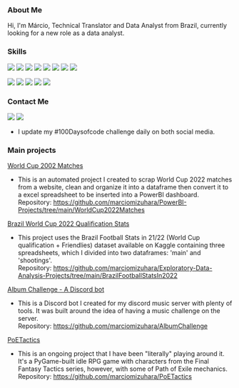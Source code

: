 ### About Me

Hi, I'm Márcio, Technical Translator and Data Analyst from Brazil, currently looking for a new role as a data analyst.
### Skills
<img src="https://camo.githubusercontent.com/94be0a2e5be142925615e5821d97137a930d08fc154962ce43860f1957e6661e/68747470733a2f2f696d672e736869656c64732e696f2f62616467652f507974686f6e2d3337373641423f7374796c653d666f722d7468652d6261646765266c6f676f3d707974686f6e266c6f676f436f6c6f723d7768697465" data-canonical-src="https://img.shields.io/badge/Python-3776AB?style=for-the-badge&amp;logo=python&amp;logoColor=white" style="max-width: 100%;"> <img src="https://img.shields.io/badge/Django-092E20?style=for-the-badge&logo=django&logoColor=green" data-canonical-src="https://img.shields.io/badge/Python-3776AB?style=for-the-badge&amp;logo=python&amp;logoColor=white" style="max-width: 100%;"> <img src="https://img.shields.io/badge/Flask-000000?style=for-the-badge&logo=flask&logoColor=white" data-canonical-src="https://img.shields.io/badge/Python-3776AB?style=for-the-badge&amp;logo=python&amp;logoColor=white" style="max-width: 100%;"> <img src="https://img.shields.io/badge/MySQL-005C84?style=for-the-badge&logo=mysql&logoColor=white" data-canonical-src="https://img.shields.io/badge/Python-3776AB?style=for-the-badge&amp;logo=python&amp;logoColor=white" style="max-width: 100%;"> <img src="https://img.shields.io/badge/PostgreSQL-316192?style=for-the-badge&logo=postgresql&logoColor=white" data-canonical-src="https://img.shields.io/badge/Python-3776AB?style=for-the-badge&amp;logo=python&amp;logoColor=white" style="max-width: 100%;"> <img src="https://img.shields.io/badge/redis-%23DD0031.svg?&style=for-the-badge&logo=redis&logoColor=white" data-canonical-src="https://img.shields.io/badge/Python-3776AB?style=for-the-badge&amp;logo=python&amp;logoColor=white" style="max-width: 100%;"> <img src="https://img.shields.io/badge/MongoDB-4EA94B?style=for-the-badge&logo=mongodb&logoColor=white" data-canonical-src="https://img.shields.io/badge/Python-3776AB?style=for-the-badge&amp;logo=python&amp;logoColor=white" style="max-width: 100%;"> <img src="https://img.shields.io/badge/PowerBI-F2C811?style=for-the-badge&logo=Power%20BI&logoColor=white" data-canonical-src="[https://img.shields.io/badge/Python-3776AB?style=for-the-badge&amp;logo=python&amp;logoColor=white](https://img.shields.io/badge/PowerBI-F2C811?style=for-the-badge&logo=Power%20BI&logoColor=white)" style="max-width: 100%;">


<img src="https://camo.githubusercontent.com/5e18e9b742657f6921829e31b6ee09d5d345633d8680cf1881f637d8e7bc44f1/68747470733a2f2f696d672e736869656c64732e696f2f62616467652f50616e6461732d3243324437323f7374796c653d666f722d7468652d6261646765266c6f676f3d70616e646173266c6f676f436f6c6f723d7768697465" data-canonical-src="https://img.shields.io/badge/Python-3776AB?style=for-the-badge&amp;logo=python&amp;logoColor=white" style="max-width: 100%;"> <img src="https://camo.githubusercontent.com/e4f918596bfc1a8746d3bf5426a212500a5b36b1e5c63869cbe65b071dcdb48a/68747470733a2f2f696d672e736869656c64732e696f2f62616467652f4e756d70792d3737374242343f7374796c653d666f722d7468652d6261646765266c6f676f3d6e756d7079266c6f676f436f6c6f723d7768697465" data-canonical-src="https://img.shields.io/badge/Numpy-777BB4?style=for-the-badge&amp;logo=numpy&amp;logoColor=white" style="max-width: 100%;"> <img src="https://camo.githubusercontent.com/9781e6ebb5d6bf36ea29b567e00392a931c6837b3bef4c8576294c2637a8a662/68747470733a2f2f696d672e736869656c64732e696f2f62616467652f7363696b69745f6c6561726e2d4637393331453f7374796c653d666f722d7468652d6261646765266c6f676f3d7363696b69742d6c6561726e266c6f676f436f6c6f723d7768697465" data-canonical-src="https://img.shields.io/badge/scikit_learn-F7931E?style=for-the-badge&amp;logo=scikit-learn&amp;logoColor=white" style="max-width: 100%;"> <img src="https://camo.githubusercontent.com/5c6b7c7089d3f5332192f7e90af7a60f7b143a18fc16eee6f031b478d74309d3/68747470733a2f2f696d672e736869656c64732e696f2f62616467652f54656e736f72466c6f772d4646364630303f7374796c653d666f722d7468652d6261646765266c6f676f3d54656e736f72466c6f77266c6f676f436f6c6f723d7768697465" data-canonical-src="https://img.shields.io/badge/TensorFlow-FF6F00?style=for-the-badge&amp;logo=TensorFlow&amp;logoColor=white" style="max-width: 100%;"> <img src="https://camo.githubusercontent.com/603a5a7b87535ef9a4ded5376bea5e8b6bcfae43b6603805c0b6a7ae03994f20/68747470733a2f2f696d672e736869656c64732e696f2f62616467652f506c6f746c792d3233393132303f7374796c653d666f722d7468652d6261646765266c6f676f3d706c6f746c79266c6f676f436f6c6f723d7768697465" data-canonical-src="https://img.shields.io/badge/Plotly-239120?style=for-the-badge&amp;logo=plotly&amp;logoColor=white" style="max-width: 100%;">


### Contact Me

<a href="https://www.linkedin.com/in/m%C3%A1rcio-martins-48052114/"><img src="https://camo.githubusercontent.com/a80d00f23720d0bc9f55481cfcd77ab79e141606829cf16ec43f8cacc7741e46/68747470733a2f2f696d672e736869656c64732e696f2f62616467652f4c696e6b6564496e2d3030373742353f7374796c653d666f722d7468652d6261646765266c6f676f3d6c696e6b6564696e266c6f676f436f6c6f723d7768697465" data-canonical-src="https://img.shields.io/badge/LinkedIn-0077B5?style=for-the-badge&amp;logo=linkedin&amp;logoColor=white" style="max-width: 100%;"></a>
<a href="https://twitter.com/marciomizuhara"><img src="https://img.shields.io/badge/Twitter-1DA1F2?style=for-the-badge&logo=twitter&logoColor=white" data-canonical-src="https://img.shields.io/badge/Twitter-1DA1F2?style=for-the-badge&logo=twitter&logoColor=white" style="max-width: 100%;"></a>  
* I update my #100Daysofcode challenge daily on both social media.

### Main projects

<a href="https://github.com/marciomizuhara/PowerBI-Projects/tree/main/WorldCup2022Matches">World Cup 2002 Matches</a>
 
* This is an automated project I created to scrap World Cup 2022 matches from a website, clean and organize it into a dataframe then convert it to a excel spreadsheet to be inserted into a PowerBI dashboard.  
Repository: https://github.com/marciomizuhara/PowerBI-Projects/tree/main/WorldCup2022Matches 

<a href="https://github.com/marciomizuhara/Exploratory-Data-Analysis-Projects/tree/main/BrazilFootballStatsIn2022">Brazil World Cup 2022 Qualification Stats</a>

* This project uses the Brazil Football Stats in 21/22 (World Cup qualification + Friendlies) dataset available on Kaggle containing three spreadsheets, which I divided into two dataframes: 'main' and 'shootings'.  
Repository: https://github.com/marciomizuhara/Exploratory-Data-Analysis-Projects/tree/main/BrazilFootballStatsIn2022

<a href="https://github.com/marciomizuhara/AlbumChallenge">Album Challenge - A Discord bot</a>

* This is a Discord bot I created for my discord music server with plenty of tools. It was built around the idea of having a music challenge on the server.  
Repository: https://github.com/marciomizuhara/AlbumChallenge

<a href="https://github.com/marciomizuhara/PoETactics">PoETactics</a>

* This is an ongoing project that I have been "literally" playing around it. It's a PyGame-built idle RPG game with characters from the Final Fantasy Tactics series, however, with some of Path of Exile mechanics.  
Repository: https://github.com/marciomizuhara/PoETactics
